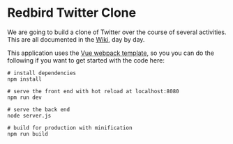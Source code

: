 # Redbird Twitter Clone

We are going to build a clone of Twitter over the course of several activities. This are all
documented in the [Wiki](https://github.com/BYU-CS260-Winter-2018/redbird/wiki), day by day.

This application uses the [Vue webpack template](http://vuejs-templates.github.io/webpack/), so you
you can do the following if you want to get started with the code here:

```
# install dependencies
npm install

# serve the front end with hot reload at localhost:8080
npm run dev

# serve the back end
node server.js

# build for production with minification
npm run build
```
